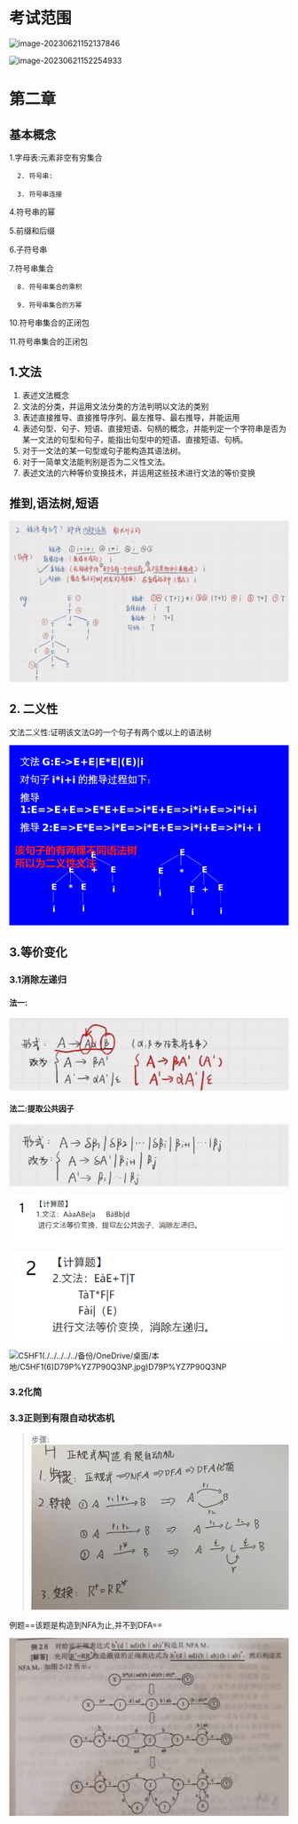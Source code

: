 # 考试范围

![image-20230621152137846](https://nunbey-bill.oss-cn-beijing.aliyuncs.com/2020-weekReport/image-20230621152137846.png)

![image-20230621152254933](https://nunbey-bill.oss-cn-beijing.aliyuncs.com/2020-weekReport/image-20230621152254933.png)

# 第二章 

## 基本概念

  1.字母表:元素非空有穷集合

      2. 符号串:

      3. 符号串连接

   4.符号串的幂

   5.前缀和后缀

   6.子符号串

   7.符号串集合

      8. 符号串集合的乘积

      9. 符号串集合的方幂

   10.符号串集合的正闭包

   11.符号串集合的正闭包

## 1.文法

1. 表述文法概念
2. 文法的分类，并运用文法分类的方法判明以文法的类别
3. 表述直接推导、直接推导序列、最左推导、最右推导，并能运用
4. 表述句型、句子、短语、直接短语、句柄的概念，并能判定一个字符串是否为某一文法的句型和句子，能指出句型中的短语、直接短语、句柄。
5. 对于一文法的某一句型或句子能构造其语法树。
6. 对于一简单文法能判别是否为二义性文法。
7. 表述文法的六种等价变换技术，并运用这些技术进行文法的等价变换

## 推到,语法树,短语

![image-20230621155705088](./assets/image-20230621155705088.png)

## 2. 二义性

文法二义性:证明该文法G的一个句子有两个或以上的语法树

![image-20230621155154695](./assets/image-20230621155154695.png)

## 3.等价变化

### 3.1消除左递归

#### 法一:

![image-20230621161155846](./assets/image-20230621161155846.png)

#### 法二:提取公共因子

![image-20230621162429455](./assets/image-20230621162429455.png)

![image-20230621163203960](./assets/image-20230621163203960.png)

![image-20230621163523129](./assets/image-20230621163523129.png)

![C5HF1(./../../../../备份/OneDrive/桌面/本地/C5HF1(6)D79P%YZ7P90Q3NP.jpg)D79P%YZ7P90Q3NP](./C5HF1(6)D79P%25YZ7P90Q3NP.jpg)

### 3.2化简

### 3.3正则到有限自动状态机

>步骤:![image-20230621172509297](./assets/image-20230621172509297.png)

例题==该题是构造到NFA为止,并不到DFA==

![image-20230621172616621](./assets/image-20230621172616621.png)

